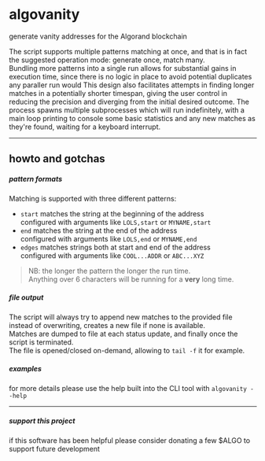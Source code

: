 # algovanity

generate vanity addresses for the Algorand blockchain

The script supports multiple patterns matching at once, and that is in fact the suggested operation mode: generate once, match many.  
Bundling more patterns into a single run allows for substantial gains in execution time, since there is no logic in place to avoid potential duplicates any paraller run would
This design also facilitates attempts in finding longer matches in a potentially shorter timespan, giving the user control in reducing the precision and diverging from the initial desired outcome.
The process spawns multiple subprocesses which will run indefinitely, with a main loop printing to console some basic statistics and any new matches as they're found, waiting for a keyboard interrupt.

---

## howto and gotchas

##### pattern formats
Matching is supported with three different patterns:
  - `start` matches the string at the beginning of the address  
    configured with arguments like `LOLS,start` or `MYNAME,start`
  - `end` matches the string at the end of the address  
    configured with arguments like `LOLS,end` or `MYNAME,end`
  - `edges` matches strings both at start and end of the address  
    configured with arguments like `COOL...ADDR` or `ABC...XYZ`

> NB: the longer the pattern the longer the run time.  
> Anything over 6 characters will be running for a **very** long time.

##### file output
The script will always try to append new matches to the provided file instead of overwriting, creates a new file if none is available.  
Matches are dumped to file at each status update, and finally once the script is terminated.  
The file is opened/closed on-demand, allowing to `tail -f` it for example.

##### examples
for more details please use the help built into the CLI tool with `algovanity --help`

---

##### support this project
if this software has been helpful please consider donating a few $ALGO to support future development
